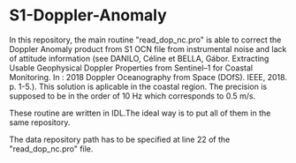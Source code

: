 # S1-Doppler-Anomaly
In this repository, the main routine "read_dop_nc.pro" is able to correct the Doppler Anomaly product from S1 OCN file from instrumental noise and lack of attitude information (see DANILO, Céline et BELLA, Gábor. Extracting Usable Geophysical Doppler Properties from Sentinel–1 for Coastal Monitoring. In : 2018 Doppler Oceanography from Space (DOfS). IEEE, 2018. p. 1-5.). This solution is aplicable in the coastal region. The precision is supposed to be in the order of 10 Hz which corresponds to 0.5 m/s.

These routine are written in IDL.The ideal way is to put all of them in the same repository.

The data repository path has to be specified at line 22 of the "read_dop_nc.pro" file.
